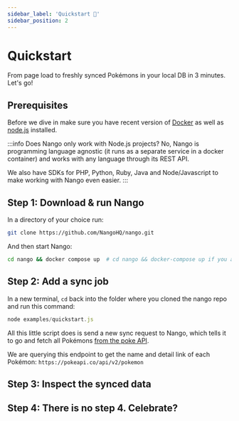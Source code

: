 ```yaml
---
sidebar_label: 'Quickstart 🚀'
sidebar_position: 2
---
```


# Quickstart

From page load to freshly synced Pokémons in your local DB in 3 minutes. Let's go!

## Prerequisites

Before we dive in make sure you have recent version of [Docker](https://www.docker.com/products/docker-desktop/) as well as [node.js](https://nodejs.org/en/) installed.

:::info Does Nango only work with Node.js projects?
No, Nango is programming language agnostic (it runs as a separate service in a docker container) and works with any language through its REST API.

We also have SDKs for PHP, Python, Ruby, Java and Node/Javascript to make working with Nango even easier.
:::

## Step 1: Download & run Nango

In a directory of your choice run:

```bash
git clone https://github.com/NangoHQ/nango.git
```

And then start Nango:
```bash
cd nango && docker compose up  # cd nango && docker-compose up if you are on an older version of docker
```

## Step 2: Add a sync job

In a new terminal, `cd` back into the folder where you cloned the nango repo and run this command:
```ts
node examples/quickstart.js
```

All this little script does is send a new sync request to Nango, which tells it to go and fetch all Pokémons [from the poke API](https://pokeapi.co/).

We are querying this endpoint to get the name and detail link of each Pokémon: `https://pokeapi.co/api/v2/pokemon`

## Step 3: Inspect the synced data


## Step 4: There is no step 4. Celebrate?
